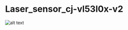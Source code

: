 # Laser_sensor_cj-vl53l0x-v2
![alt text](https://i.ebayimg.com/images/g/L3gAAOSwqaJad0GS/s-l300.jpg)
